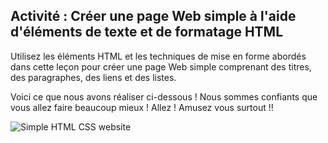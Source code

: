 ## Activité : Créer une page Web simple à l'aide d'éléments de texte et de formatage HTML

Utilisez les éléments HTML et les techniques de mise en forme abordés dans cette leçon pour créer une page Web simple comprenant des titres, des paragraphes, des liens et des listes.

Voici ce que nous avons réaliser ci-dessous ! Nous sommes confiants que vous allez faire beaucoup mieux ! Allez ! Amusez vous surtout !!

![Simple HTML CSS website](https://github.com/Le-BootCamp-Grow/supports-de-cours/blob/main/notes-de-cours/niveau-d-entree/developpeur-web/semaine_2_jour_1/html-text-formatting.png)